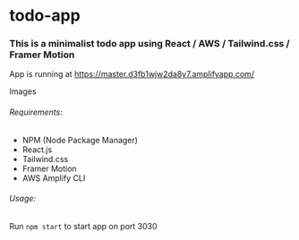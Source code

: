 # todo-app
### This is a minimalist todo app using React / AWS / Tailwind.css / Framer Motion

App is running at https://master.d3fb1wjw2da8y7.amplifyapp.com/

Images


###### Requirements:
- NPM (Node Package Manager)
- React.js
- Tailwind.css
- Framer Motion
- AWS Amplify CLI

###### Usage:
Run `npm start` to start app on port 3030
